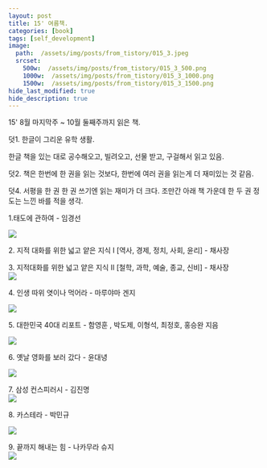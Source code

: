 ```yaml
---
layout: post
title: 15' 여름책.
categories: [book]
tags: [self_development]
image:
  path:  /assets/img/posts/from_tistory/015_3.jpeg
  srcset:
    500w:  /assets/img/posts/from_tistory/015_3_500.png
    1000w:  /assets/img/posts/from_tistory/015_3_1000.png
    1500w:  /assets/img/posts/from_tistory/015_3_1500.png
hide_last_modified: true
hide_description: true
---
```


15' 8월 마지막주 ~ 10월 둘째주까지 읽은 책.  
  
덧1. 한글이 그리운 유학 생활.   


한글 책을 있는 대로 공수해오고, 빌려오고, 선물 받고, 구걸해서 읽고 있음.  



덧2. 책은 한번에 한 권을 읽는 것보다, 한번에 여러 권을 읽는게 더 재미있는 것 같음.   

덧4. 서평을 한 권 한 권 쓰기엔 읽는 재미가 더 크다. 조만간 아래 책 가운데 한 두 권 정도는 느낀 바를 적을 생각.  
  
  
1\.태도에 관하여 - 임경선  

![](/assets/img/posts/from_tistory/015_1.jpeg)  

2\. 지적 대화를 위한 넓고 얕은 지식 I [역사, 경제, 정치, 사회, 윤리] - 채사장  

3\. 지적대화를 위한 넓고 얕은 지식 II [철학, 과학, 예술, 종교, 신비] - 채사장  
![](/assets/img/posts/from_tistory/015_2.jpeg)


  


  

  

  

4\. 인생 따위 엿이나 먹어라 - 마루야마 겐지  

![](/assets/img/posts/from_tistory/015_3.jpeg)

  

  

5\. 대한민국 40대 리포트 - 함영훈 , 박도제, 이형석, 최정호, 홍승완  지음  

  
![](/assets/img/posts/from_tistory/015_4.jpeg)


  

6\. 옛날 영화를 보러 갔다 - 윤대녕  

  
![](/assets/img/posts/from_tistory/015_5.jpeg)


  

  

7\. 삼성 컨스피러시 - 김진명  
![](/assets/img/posts/from_tistory/015_6.jpeg)


  

  

8\. 카스테라 - 박민규  
  
![](/assets/img/posts/from_tistory/015_7.jpeg)


  

9\. 끝까지 해내는 힘 - 나카무라 슈지  
![](/assets/img/posts/from_tistory/015_8.jpeg)

